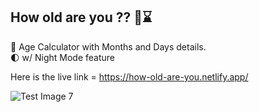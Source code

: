 ## How old are you ?? 🤔⌛

:older_man: Age Calculator with Months and Days details. <br />
:first_quarter_moon: w/ Night Mode feature <br />

Here is the live link = https://how-old-are-you.netlify.app/

![Test Image 7](https://images.pexels.com/photos/4930944/pexels-photo-4930944.jpeg?auto=compress&cs=tinysrgb&dpr=2&h=650&w=940)
